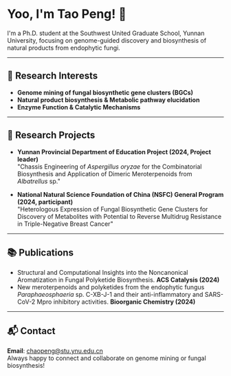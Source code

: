 # Yoo, I'm Tao Peng! 👋

I'm a Ph.D. student at the Southwest United Graduate School, Yunnan University, focusing on genome-guided discovery and biosynthesis of natural products from endophytic fungi.

---

## 🔎 Research Interests

- **Genome mining of fungal biosynthetic gene clusters (BGCs)**
- **Natural product biosynthesis & Metabolic pathway elucidation**
- **Enzyme Function & Catalytic Mechanisms**

---

## 🧭 Research Projects

- **Yunnan Provincial Department of Education Project (2024, Project leader)**  
  "Chassis Engineering of *Aspergillus oryzae* for the Combinatorial Biosynthesis and Application of Dimeric Meroterpenoids from *Albatrellus* sp."

- **National Natural Science Foundation of China (NSFC) General Program (2024, participant)**  
  "Heterologous Expression of Fungal Biosynthetic Gene Clusters for Discovery of Metabolites with Potential to Reverse Multidrug Resistance in Triple-Negative Breast Cancer"

---

## 📚 Publications

- Structural and Computational Insights into the Noncanonical Aromatization in Fungal Polyketide Biosynthesis. **ACS Catalysis (2024)**
- New meroterpenoids and polyketides from the endophytic fungus *Paraphaeosphaeria* sp. C-XB-J-1 and their anti-inflammatory and SARS-CoV-2 Mpro inhibitory activities. **Bioorganic Chemistry (2024)**

---

## 📬 Contact

**Email**: chaopeng@stu.ynu.edu.cn  
Always happy to connect and collaborate on genome mining or fungal biosynthesis!
